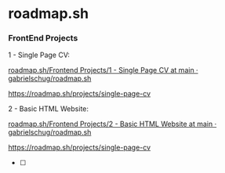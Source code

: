 # roadmap.sh

### FrontEnd Projects

1 - Single Page CV:

[roadmap.sh/Frontend Projects/1 - Single Page CV at main · gabrielschug/roadmap.sh](https://github.com/gabrielschug/roadmap.sh/tree/main/Frontend%20Projects/1%20-%20Single%20Page%20CV)

https://roadmap.sh/projects/single-page-cv

2 - Basic HTML Website:

[roadmap.sh/Frontend Projects/2 - Basic HTML Website at main · gabrielschug/roadmap.sh](https://github.com/gabrielschug/roadmap.sh/tree/main/Frontend%20Projects/2%20-%20Basic%20HTML%20Website)

https://roadmap.sh/projects/single-page-cv

* [ ]
